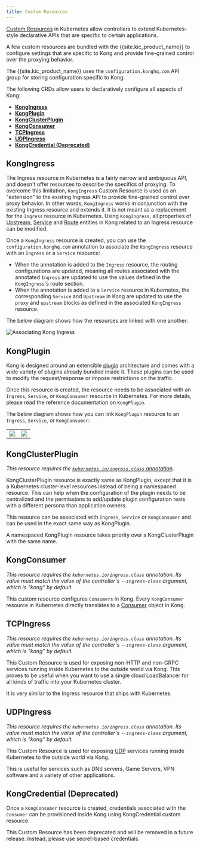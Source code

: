 ```yaml
---
title: Custom Resources
---
```


[Custom Resources][k8s-crd] in Kubernetes allow controllers
to extend Kubernetes-style
declarative APIs that are specific to certain applications.

A few custom resources are bundled with the {{site.kic_product_name}} to
configure settings that are specific to Kong and provide fine-grained control
over the proxying behavior.

The {{site.kic_product_name}} uses the `configuration.konghq.com` API group
for storing configuration specific to Kong.

The following CRDs allow users to declaratively configure all aspects of Kong:

- [**KongIngress**](#kongingress)
- [**KongPlugin**](#kongplugin)
- [**KongClusterPlugin**](#kongclusterplugin)
- [**KongConsumer**](#kongconsumer)
- [**TCPIngress**](#tcpingress)
- [**UDPIngress**](#udpingress)
- [**KongCredential (Deprecated)**](#kongcredential-deprecated)

## KongIngress

The Ingress resource in Kubernetes is a fairly narrow and ambiguous API, and
doesn't offer resources to describe the specifics of proxying.
To overcome this limitation, `KongIngress` Custom Resource is used as an
"extension" to the existing Ingress API to provide fine-grained control
over proxy behavior.
In other words, `KongIngress` works in conjunction with
the existing Ingress resource and extends it.
It is not meant as a replacement for the `Ingress` resource in Kubernetes.
Using `KongIngress`, all properties of [Upstream][kong-upstream],
[Service][kong-service] and [Route][kong-route]
entities in Kong related to an Ingress resource can be modified.

Once a `KongIngress` resource is created, you can use the `configuration.konghq.com`
annotation to associate the `KongIngress` resource with an `Ingress` or a `Service`
resource:

- When the annotation is added to the `Ingress` resource, the routing
  configurations are updated, meaning all routes associated with the annotated
  `Ingress` are updated to use the values defined in the `KongIngress`'s route
  section.
- When the annotation is added to a `Service` resource in Kubernetes,
  the corresponding `Service` and `Upstream` in Kong are updated to use the
  `proxy` and `upstream` blocks as defined in the associated
  `KongIngress` resource.

The below diagram shows how the resources are linked
with one another:

![Associating Kong Ingress](/assets/images/docs/kubernetes-ingress-controller/kong-ingress-association.png "Associating Kong Ingress")

## KongPlugin

Kong is designed around an extensible [plugin][kong-plugin]
architecture and comes with a
wide variety of plugins already bundled inside it.
These plugins can be used to modify the request/response or impose restrictions
on the traffic.

Once this resource is created, the resource needs to be associated with an
`Ingress`, `Service`, or `KongConsumer` resource in Kubernetes.
For more details, please read the reference documentation on `KongPlugin`.

The below diagram shows how you can link `KongPlugin` resource to an
`Ingress`, `Service`, or `KongConsumer`:

|  |  |
:-:|:-:
![](/assets/images/docs/kubernetes-ingress-controller/kong-plugin-association1.png)|![](/assets/images/docs/kubernetes-ingress-controller/kong-plugin-association2.png)

## KongClusterPlugin

_This resource requires the [`kubernetes.io/ingress.class` annotation](/kubernetes-ingress-controller/{{page.kong_version}}/references/annotations)._

KongClusterPlugin resource is exactly same as KongPlugin, except that it is a
Kubernetes cluster-level resources instead of being a namespaced resource.
This can help when the configuration of the plugin needs to be centralized
and the permissions to add/update plugin configuration rests with a different
persona than application owners.

This resource can be associated with `Ingress`, `Service` or `KongConsumer`
and can be used in the exact same way as KongPlugin.

A namespaced KongPlugin resource takes priority over a
KongClusterPlugin with the same name.

## KongConsumer

_This resource requires the `kubernetes.io/ingress.class` annotation. Its value
must match the value of the controller's `--ingress-class` argument, which is
"kong" by default._

This custom resource configures `Consumers` in Kong.
Every `KongConsumer` resource in Kubernetes directly translates to a
[Consumer][kong-consumer] object in Kong.

## TCPIngress

_This resource requires the `kubernetes.io/ingress.class` annotation. Its value
must match the value of the controller's `--ingress-class` argument, which is
"kong" by default._

This Custom Resource is used for exposing non-HTTP
and non-GRPC services running inside Kubernetes to
the outside world via Kong. This proves to be useful when
you want to use a single cloud LoadBalancer for all kinds
of traffic into your Kubernetes cluster.

It is very similar to the Ingress resource that ships with Kubernetes.

## UDPIngress

_This resource requires the `kubernetes.io/ingress.class` annotation. Its value
must match the value of the controller's `--ingress-class` argument, which is
"kong" by default._

This Custom Resource is used for exposing [UDP][udp] services
running inside Kubernetes to the outside world via Kong.

This is useful for services such as DNS servers, Game Servers,
VPN software and a variety of other applications.

[udp]:https://datatracker.ietf.org/doc/html/rfc768

## KongCredential (Deprecated)

Once a `KongConsumer` resource is created,
credentials associated with the `Consumer` can be provisioned inside Kong
using KongCredential custom resource.

This Custom Resource has been deprecated and will be removed in a future
release.
Instead, please use secret-based credentials.

[k8s-crd]: https://kubernetes.io/docs/tasks/access-kubernetes-api/extend-api-custom-resource-definitions/
[kong-consumer]: /gateway-oss/latest/admin-api/#consumer-object
[kong-plugin]: /gateway-oss/latest/admin-api/#plugin-object
[kong-route]: /gateway-oss/latest/admin-api/#route-object
[kong-service]: /gateway-oss/latest/admin-api/#service-object
[kong-upstream]: /gateway-oss/latest/admin-api/#upstream-objects
